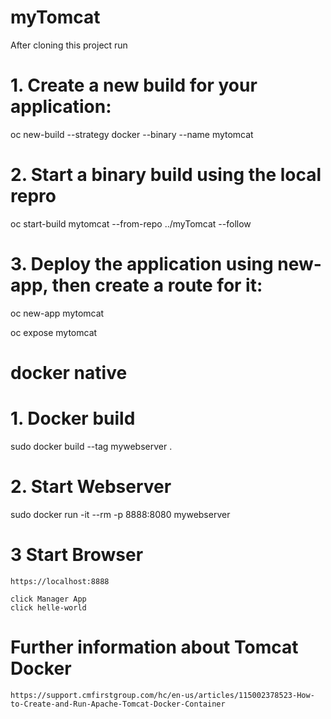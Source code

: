 # myTomcat

After cloning this project run

# 1. Create a new build for your application:

  oc new-build --strategy docker --binary  --name mytomcat
  
# 2. Start a binary build using the local repro

  oc start-build mytomcat --from-repo ../myTomcat --follow
  
# 3. Deploy the application using new-app, then create a route for it:

  oc new-app mytomcat
  
  oc expose mytomcat
  
# docker native

# 1. Docker build
  
  sudo docker build --tag mywebserver .
  
 # 2. Start Webserver
 
  sudo docker run -it --rm -p 8888:8080 mywebserver
  
  # 3 Start Browser
  
    https://localhost:8888
    
    click Manager App
    click helle-world
    
  # Further information about Tomcat Docker
  
    https://support.cmfirstgroup.com/hc/en-us/articles/115002378523-How-to-Create-and-Run-Apache-Tomcat-Docker-Container
